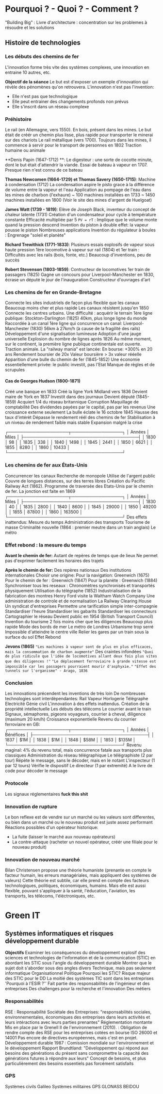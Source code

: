 ﻿# Pourquoi ? - Quoi ? - Comment ?
"Building Big" : Livre d'architecture : concentration sur les problemes à résoudre et les solutions

## Histoire de technologies
### Les débuts des chemins de fer
L'innovation forme très vite des systèmes complexes, une innovation en entraine 10 autres, etc.

**Objectif de la séance**
Le but est d'exposer un exemple d'innovation qui révèle des pénomènes qu'on retrouvera.
L'innovation n'est pas l'invention:
 * Elle n'est pas que technologique
 * Elle peut entrainer des changements profonds non prévus
 * Elle s'inscrit dans un réseau complexe

### Préhistoire
Le rail (en Allemagne, vers 1550). En bois, présent dans les mines. Le but était de créér un chemin plus lisse, plus rapide pour transporter le minerai sur des chariots
Le rail métallique (vers 1700). Toujours dans les mines, il commence à servir pour le transport de personnes en 1802
Traction humaine ou animale

**Denis Papin (1647-1712) **: 
Le digesteur : une sorte de cocotte minute, dont le but était d'attendrir la viande.
Essai de bateau à vapeur en 1707. Presque rien n'est connu de ce bateau

**Thomas Newcomen (1664-1729) et Thomas Savery (1650-1715)**:
Machine à condensation (1712)
La condensation aspire le pisto grace à la différence de volume entre la vapeur et l'eau
Application au pompage de l'eau dans les mines de charbon (l'exhaure)
~ 100 machines installées en 1733
~ 1450 machines installées en 1800
(Voir le site des mines d'argent de Huelgoat)

**James Watt (1739 - 1819)**:
Elève de Joseph Black, inventeur du concept de chaleur latente (1731)
Création d'un condensateur pour cycle à température constante
Efficacité multipliée par 5
`PV = rT` : Implique que le volume monte quand la pression descend
Invention du piston à double effet: la vapeur pousse le piston
Nombreuses applications
Invention du régulateur à boules : Engrenage "soleil et planète"

**Richard Trewithick (1771-1833)**:
Plusieurs essais explosifs de vapeur sous haute pression
1ère locomotive à vapeur sur rail (1804) et 1er train : Difficultés avec les rails (bois, fonte, etc.)
Beaucoup d'inventions, peu de succès

**Robert Stevenson (1803-1859)**:
Contructeur de locomotives
1er train de passagers (1825)
Gagne un concours pour Liverpool-Manchester en 1830, écrase un député le jour de l'inauguration
Constructeur d'ouvrages d'art


### Les chemins de fer en Grande-Bretagne
Connecte les sites industriels de façon plus flexible que les canaux
Beaucoup moins cher et plus rapide
Les canaux résistent jusqu'en 1850
Connecte les centres urbains.
Une difficulté : acquérir le terrain
1ère ligne publique: Stockton-Darlington (1825)
40km, plus longe ligne du monde
Raccordée à un canal
1ère ligne qui concurrence un canal: Liverpool-Manchester (1830)
56km à 27km/h (à cause de la fragilité des rails)
Développement d'une signalisation lumineuse
Adoption d'une jauge universelle 
Explosion du nombre de lignes après 1826
Au même moment, sur le continent, la première ligne publique continentale est ouverte. Traction animale.
La "railway mania" est lancée:
En bourse: +300% en 20 ans
Rendement boursier de 20x
Valeur boursière > 3x valeur rééelle
Apparition d'une bulle du chemin de fer (1845-1852)
Une économie essentiellement privée: le public investit, pas l'Etat
Manque de règles et de scrupules

#### Cas de Georges Hudson (1800-1871)
Créé une banque en 1833
Créé la ligne York Midland vers 1836
Devient maire de York en 1837
Investit dans des journaux
Devient député (1845-1859)
Acquiert 1/4 du réseau britannique
Corruption
Maquillage de comptabilité
Des dividendes payées par le capital, pas par les revenus
Une croissance externe seulement
La bulle éclate le 16 octobre 1845
Hausse des taux d'intérèt
Dépasse le rendement réél des chemins de fer
Stabilisation à un niveau de rendement faible mais stable
Expansion malgré la crise

┌────────────────────┬─────────────────┐
│      Années        │      Miles      │
├──────────────────────────────────────┤
│       1830         │         98      │
│       1835         │        338      │
│       1840         │       1498      │
│       1845         │       2441      │
│       1850         │       6621      │
│       1855         │       8280      │
│       1860         │      10433      │
└──────────────────────────────────────┘

### Les chemins de fer aux États-Unis
Concurrencer les canaux
Recherche de monopole
Utilise de l'argent public
Couvre de longues distances, sur des terres libres
Création du Pacific Railway Act (1862). Programme de traversée des Etats-Unis par le chemin de fer. La jonction est faite en 
1869
┌────────────────────┬─────────────────┐
│      Années        │      Miles      │
├──────────────────────────────────────┤
│       1830         │         40      │
│       1835         │       2800      │
│       1840         │       8600      │
│       1845         │      29000      │
│       1850         │      49200      │
│       1855         │      87800      │
│       1860         │     163500      │
└──────────────────────────────────────┘
Des effets inattendus:
Mesure du temps
Administration des transports
Tourisme de masse
Criminalité nouvelle (1864 : premier meutre dans un train anglais)
Le métro

### Effet rebond : la mesure du temps
**Avant le chemin de fer:**
Autant de repères de temps que de lieux
Ne permet pas d'exprimer facilement les horaires des trajets

**Après le chemin de fer:**
Des repères nationaux
Des institutions internationales
Choisir une origine:
Pour la navigation: Greenwich (1675)
Pour le chemin de fer : Greenwich (1847)
Pour la planète : Greenwich (1884)
Synchroniser tous les reseaux :
Chronomètres synchronisés et transportés physiquement
Utilisation du télégraphe (1852)
Industrialisation de la fabrication des montres
Henry Ford visite la Waltham Watch Company
Une administration de controle et de normalisation
La Railway Clearing House
Un syndicat d'entreprises
Permettre une tarification simple inter-compagnie
Standardiser l'heure
Standardiser les gabarits
Standardiser les connecteurs
Cartographier le réseau
Devient public en 1954 (British Transport Council)
Invention du tourisme
2 fois moins cher que les diligences
Beaucoup plus rapide
Mode des bords de mer
Le métro de Londres
Urbanisme trop serré
Impossible d'atteindre le centre ville
Relier les gares par un train sous la surface du sol
Effet Rebond

**Jevons (1865)**
`"Les machines à vapeur sont de plus en plus efficaces, mais la consommation de charbon augmente"`
Des craintes infondées
`"Quoi de plus ridicule que l'idée de locomotives allant deux fois plus vites que des diligences !"`
`"Le déplacement ferroviaire à grande vitesse est impossible car les passagers pourraient mourir d'asphyxie."`
`"Effet des tunnels sur l'organisme" - Arago, 1836`

### Conclusion
Les innovations précendent les inventions de très loin
De nombreuses technologies sont interdépendantes:
Rail
Vapeur
Horlogerie
Télégraphe
Electricité
Génie civil
L'innovation à des effets inattendus.
Création de la propriété intellectuelle
Les débuts des télécoms
Le courrier avant le train
Signaux, sémaphores, pigeons voyageurs, courrier à cheval, diligence (maximum 20 km/h)
Croissance exponentielle
Revenu du courrier ferroviaire en GB:
┌────────────────────┬─────────────────┐
│      Années        │    Bénéfices    │
├──────────────────────────────────────┤
│       1837         │        $1M      │
│       1838         │        $1M      │
│       1848         │       $58M      │
│       1853         │      $135M      │
└──────────────────────────────────────┘
Revenu maginal: 4% du revenu total, mais concurrence fatale aux transports plus classiques
Administration du réseau télégraphique
Le télégraphiste (2 par tour)
	Répète le message, sans le décoder, mais en le notant
L'inspecteur (1 par 12 tours)
	Vérifie le dispositif
Le directeur (1 par extremité)
	A le livre de code pour décoder le message

### Protocole
Les signaux réglementaires **fuck this shit**

### Innovation de rupture
Le bon reflexe est de vendre sur un marché ou les valeurs sont  differentes, ou bien dans un marché ou le nouveau produit est juste assez performant
Réactions possibles d'un opérateur historique:
 * La fuite (laisser le marché aux nouveau opérateurs)
 * La contre-attaque (racheter un nouvel opérateur, créér une filiale pour le nouveau produit)

### Innovation de nouveau marché
Bilan
Christensen propose une théorie humaniste (prenante en compte le facteur humain, les erreurs managériales, mais appliquent des systèmes de valeurs)
Cette théorie est subtile, car elle prend en compte des facteurs technologiques, politiques, économiques, humains. Mais elle est aussi flexible, pouvant s'appliquer à la santé, l'éducation, l'aviation, les transports, les télécoms, l'éléctroniques, etc.

# Green IT
## Systèmes informatiques et risques développement durable
**Objectifs**
Examiner les conséquences du développement explosif des sciences et technologies de l'information et de la communication (STIC) en abordant les STIC sous l'angle du développement durable
Montrer que le sujet doit s'aborder sous des angles divers
Technique, mais pas seulement informatique
Organisationnel
Politique
Pourquoi les STIC?
Risque majeur des STIC pour le DD
La moitié des systèmes TIC sont dans les entreprises
'Pourquoi à l'ESIR ?''
Fait partie des responsabilités de l'ingénieur et des entreprises
Des challenges pour la recherche et l'innovation
Des métiers

### Responsabilités
RSE : Responsabilité Sociétale des Entreprises: "responsabilités sociales, environnementales, économiques des entreprises dans leurs activités et leurs intéractions avec leurs parties prenantes"
Réglementation montante
Mis en place par le Grenell II de l'environnement (2010). : Obligation de rendre compte des RSE pour les entreprises cotées en bourse
ISO 26000 et 14001
Pas encore de directives européennes, mais c'est en projet.
Développement durable
1987 : Comission mondiale sur l'environnement et le développement
Rapport Brundtland: "Développement qui répond aux besoins des générations du présent sans compromettre la capacité des générations futures à répondre aux leurs"
Concept de besoins, et plus particulièrement des besoins essentiels pas forcément satisfaits


### GPS
Systèmes civils
Galileo
Systèmes militaires
GPS
GLONASS
BEIDOU
